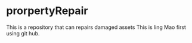 # prorpertyRepair
This is a repository that can repairs damaged assets 
This is ling Mao first using git hub.
